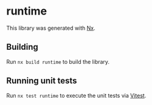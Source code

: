 # runtime

This library was generated with [Nx](https://nx.dev).

## Building

Run `nx build runtime` to build the library.

## Running unit tests

Run `nx test runtime` to execute the unit tests via [Vitest](https://vitest.dev).
